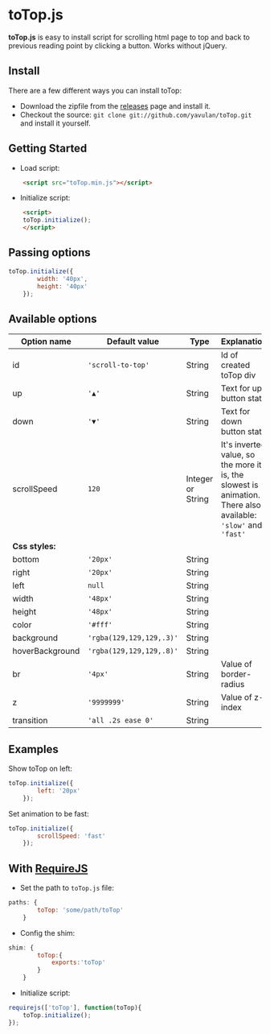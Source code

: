 # toTop.js

**toTop.js** is easy to install script for scrolling html page to top and back to previous reading point by clicking a button. Works without jQuery.

## Install
There are a few different ways you can install toTop:

* Download the zipfile from the [releases](https://github.com/yavulan/toTop/releases) page and install it. 
* Checkout the source: `git clone git://github.com/yavulan/toTop.git` and install it yourself.
   
## Getting Started
* Load script:
```HTML
    <script src="toTop.min.js"></script>
```

* Initialize script:

```HTML
    <script>
    toTop.initialize();
    </script>
```

## Passing options

```JavaScript
toTop.initialize({
        width: '40px',
        height: '40px'
    });
```


## Available options

| Option name | Default value  | Type | Explanation |
| ------- |------------|-------|------------|
| id     | `'scroll-to-top'` |String| Id of created toTop div |
| up    | `'▲'`       |String|   Text for up button state |
| down | `'▼'`        |String|    Text for down button state  |
| scrollSpeed | `120`        |Integer or String|  It's inverted value, so the more it is, the slowest is animation. There also available: `'slow'` and `'fast'` |
| **Css styles:**      |
| bottom | `'20px'`        |String|    |
| right | `'20px'`        |String|    |
| left | `null`       |String|    |
| width | `'48px'`        |String|    |
| height | `'48px'`      |String|     |
| color | `'#fff'`       |String|    |
| background | `'rgba(129,129,129,.3)'`        |String|    |
| hoverBackground | `'rgba(129,129,129,.8)'`        |String|    |
| br             | `'4px'`      |String|   Value of border-radius |
| z             | `'9999999'`      |String|   Value of z-index |
| transition | `'all .2s ease 0'`       |String|    |


## Examples

Show toTop on left:

```JavaScript
toTop.initialize({
        left: '20px'
    });
```

Set animation to be fast:

```JavaScript
toTop.initialize({
        scrollSpeed: 'fast'
    });
```

## With [RequireJS](https://github.com/jrburke/requirejs)

* Set the path to `toTop.js` file:
```JavaScript
paths: {
        toTop: 'some/path/toTop'
    }
```

* Config the shim:

```JavaScript
shim: {
        toTop:{
            exports:'toTop'
        }
    }
```

* Initialize script:

```JavaScript
requirejs(['toTop'], function(toTop){
    toTop.initialize();
});
```
